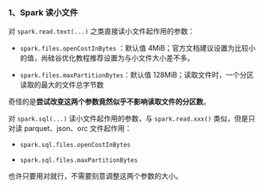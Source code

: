 ### 1、Spark 读小文件

对 `spark.read.text(...)` 之类直接读小文件起作用的参数：

- `spark.files.openCostInBytes` ：默认值 4MiB；官方文档建议设置为比较小的值，尚硅谷优化教程推荐设置为与小文件大小差不多。

- `spark.files.maxPartitionBytes`：默认值 128MiB；读取文件时，一个分区读取的最大的文件总字节数

奇怪的是**尝试改变这两个参数竟然似乎不影响读取文件的分区数**。

对 `spark.sql(...)` 读小文件起作用的参数，与 `spark.read.xxx()` 类似，但是只对读 parquet、json、orc 文件起作用：

- `spark.sql.files.openCostInBytes` 

- `spark.sql.files.maxPartitionBytes`

也许只要用对就行，不需要刻意调整这两个参数的大小。